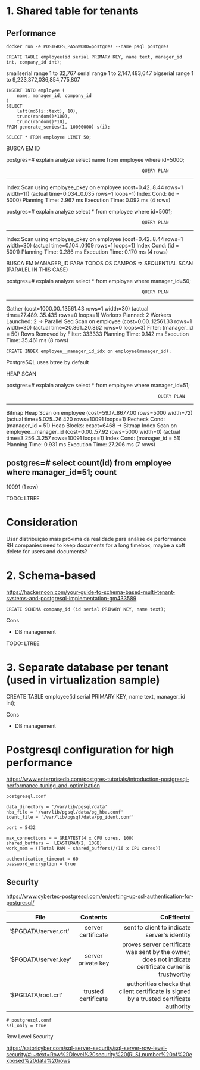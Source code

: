 # 1. Shared table for tenants

## Performance

``` docker run -e POSTGRES_PASSWORD=postgres --name psql postgres ```

```
CREATE TABLE employee(id serial PRIMARY KEY, name text, manager_id int, company_id int);
```

smallserial range 1 to 32,767
serial range 1 to 2,147,483,647
bigserial range 1 to 9,223,372,036,854,775,807


```
INSERT INTO employee (
    name, manager_id, company_id
)
SELECT
    left(md5(i::text), 10),
    trunc(random()*100),
    trunc(random()*10),
FROM generate_series(1, 10000000) s(i);
```

```
SELECT * FROM employee LIMIT 50;
```

BUSCA EM ID

postgres=# explain analyze select name from employee where id=5000;

                                                       QUERY PLAN
-------------------------------------------------------------------------------------------------------------------------
 Index Scan using employee_pkey on employee  (cost=0.42..8.44 rows=1 width=11) (actual time=0.034..0.035 rows=1 loops=1)
   Index Cond: (id = 5000)
 Planning Time: 2.967 ms
 Execution Time: 0.092 ms
(4 rows)

postgres=# explain analyze select * from employee where id=5001;

                                                       QUERY PLAN
-------------------------------------------------------------------------------------------------------------------------
 Index Scan using employee_pkey on employee  (cost=0.42..8.44 rows=1 width=30) (actual time=0.104..0.109 rows=1 loops=1)
   Index Cond: (id = 5001)
 Planning Time: 0.286 ms
 Execution Time: 0.170 ms
(4 rows)

BUSCA EM MANAGER_ID PARA TODOS OS CAMPOS => SEQUENTIAL SCAN (PARALEL IN THIS CASE)

postgres=# explain analyze select * from employee where manager_id=50;

                                                       QUERY PLAN
------------------------------------------------------------------------------------------------------------------------
 Gather  (cost=1000.00..13561.43 rows=1 width=30) (actual time=27.489..35.435 rows=0 loops=1)
   Workers Planned: 2
   Workers Launched: 2
   ->  Parallel Seq Scan on employee  (cost=0.00..12561.33 rows=1 width=30) (actual time=20.861..20.862 rows=0 loops=3)
         Filter: (manager_id = 50)
         Rows Removed by Filter: 333333
 Planning Time: 0.142 ms
 Execution Time: 35.461 ms
(8 rows)


```
CREATE INDEX employee__manager_id_idx on employee(manager_id);
```
PostgreSQL uses btree by default

HEAP SCAN

postgres=# explain analyze select * from employee where manager_id=51;

                                                             QUERY PLAN
-------------------------------------------------------------------------------------------------------------------------------------
 Bitmap Heap Scan on employee  (cost=59.17..8677.00 rows=5000 width=72) (actual time=5.025..26.420 rows=10091 loops=1)
   Recheck Cond: (manager_id = 51)
   Heap Blocks: exact=6468
   ->  Bitmap Index Scan on employee__manager_id  (cost=0.00..57.92 rows=5000 width=0) (actual time=3.256..3.257 rows=10091 loops=1)
         Index Cond: (manager_id = 51)
 Planning Time: 0.931 ms
 Execution Time: 27.206 ms
(7 rows)

postgres=# select count(id) from employee where manager_id=51;
 count
-------
 10091
(1 row)


TODO: LTREE 

# Consideration

Usar distribuição mais próxima da realidade para análise de performance
RH companies need to keep documents for a long timebox, maybe a soft delete for users and documents?

# 2.  Schema-based

https://hackernoon.com/your-guide-to-schema-based-multi-tenant-systems-and-postgresql-implementation-gm433589

```
CREATE SCHEMA company_id (id serial PRIMARY KEY, name text);
```

Cons
- DB management

TODO: LTREE 

# 3. Separate database per tenant (used in virtualization sample)

CREATE TABLE employee(id serial PRIMARY KEY, name text, manager_id int);

Cons
- DB management

# Postgresql configuration for high performance
https://www.enterprisedb.com/postgres-tutorials/introduction-postgresql-performance-tuning-and-optimization

````
postgresql.conf

data_directory = '/var/lib/pgsql/data'
hba_file = '/var/lib/pgsql/data/pg_hba.conf'
ident_file = '/var/lib/pgsql/data/pg_ident.conf'

port = 5432

max_connections = = GREATEST(4 x CPU cores, 100)
shared_buffers =  LEAST(RAM/2, 10GB)
work_mem = ((Total RAM - shared_buffers)/(16 x CPU cores))

authentication_timeout = 60
password_encryption = true
````

## Security

https://www.cybertec-postgresql.com/en/setting-up-ssl-authentication-for-postgresql/


| File   |      Contents      |  CoEffectol |
|----------|:-------------:|------:|
| '$PGDATA/server.crt' |  server certificate | sent to client to indicate server's identity |
| '$PGDATA/server.key' |    server private key   |   proves server certificate was sent by the owner; does not indicate certificate owner is trustworthy |
| '$PGDATA/root.crt' | trusted certificate | authorities	checks that client certificate is signed by a trusted certificate authority |

```
# postgresql.conf
ssl_only = true
```

Row Level Security

https://satoricyber.com/sql-server-security/sql-server-row-level-security/#:~:text=Row%2Dlevel%20security%20(RLS),number%20of%20exposed%20data%20rows


